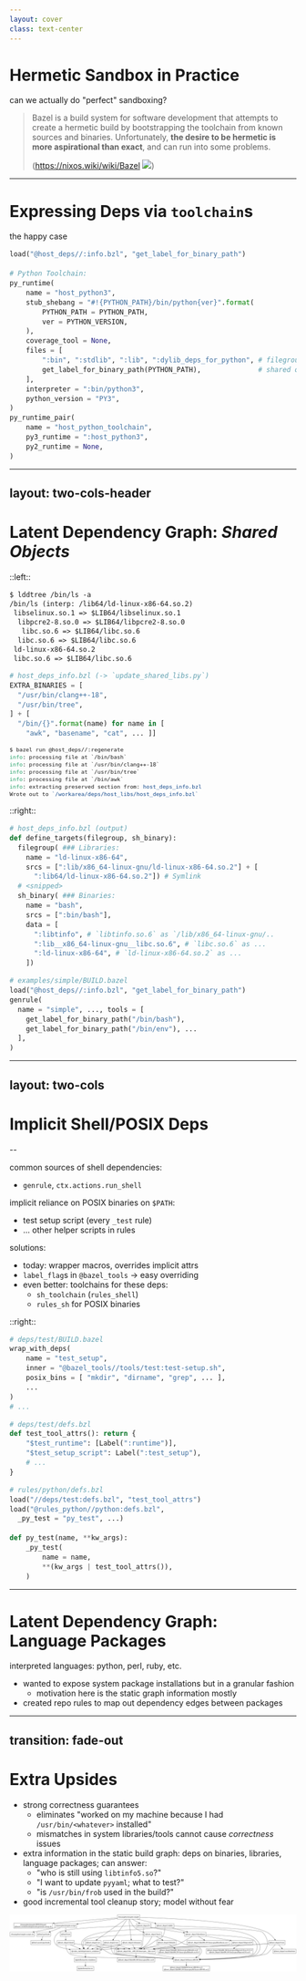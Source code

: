 ```yaml
---
layout: cover
class: text-center
---
```


# Hermetic Sandbox in Practice
can we actually do "perfect" sandboxing?

<style>
html:not(.dark) .slidev-layout { background-color: #FFFFFF; }
html.dark       .slidev-layout { background-color: #789DBC; }
</style>


<v-click>

> Bazel is a build system for software development that attempts to create a hermetic build by bootstrapping the toolchain from known sources and binaries. Unfortunately, **the desire to be hermetic is more aspirational than exact**, and can run into some problems.
>
>
>  (https://nixos.wiki/wiki/Bazel <img style="display:inline;" src="https://raw.githubusercontent.com/NixOS/nixos-artwork/refs/heads/master/logo/nix-snowflake-colours.svg" width=20>)

</v-click>

<!--

  + great, we have the machinery -- what does usage look like
  + can we use existing rulesets? how burdensome is listing out deps?
  + practical thing to do is to carve out exemptions...
    * i.e. loader, shared objects, etc.
  + (pause)
  + but what if we didn't?
  + we took a different tack; asked the question: what if we didn't have any exemptions
    * what we actually did model all the dependencies used for every action, down to the system loader?
  + slightly out of paranoia but also out of curiosity: what would it take?
  + precedent in the ecosystem: took some inspiration from the nix ecosystem which does manage this level of hermeticity with its sandbox
    + on the slide is a quote about Bazel from the NixOS wiki actually, describing Bazel's approach to sandboxing as... aspirational

  + the answer, surprisingly? fairly attainable

I'll talk about the work required to actually get our build to work under this kind of strict sandboxing set up.

"Perfect" Sandboxing

-->

---

# Expressing Deps via `toolchain`s
the happy case

```python
load("@host_deps//:info.bzl", "get_label_for_binary_path")

# Python Toolchain:
py_runtime(
    name = "host_python3",
    stub_shebang = "#!{PYTHON_PATH}/bin/python{ver}".format(
        PYTHON_PATH = PYTHON_PATH,
        ver = PYTHON_VERSION,
    ),
    coverage_tool = None,
    files = [
        ":bin", ":stdlib", ":lib", ":dylib_deps_for_python", # filegroups
        get_label_for_binary_path(PYTHON_PATH),              # shared object info
    ],
    interpreter = ":bin/python3",
    python_version = "PY3",
)
py_runtime_pair(
    name = "host_python_toolchain",
    py3_runtime = ":host_python3",
    py2_runtime = None,
)
```

<!-- TODO(script): starlark toolchain decl example -->

<!-- toolchains are our friend here; nice extension point to go and specify these machine-specific dependencies

python interpreter example

upside to toolchains is: not intrusive; lets you use existing rules and targets as is
  - assuming that they don't have implicit system dependencies of course
-->

---
layout: two-cols-header
---

# Latent Dependency Graph: _Shared Objects_

::left::

```console
$ lddtree /bin/ls -a
/bin/ls (interp: /lib64/ld-linux-x86-64.so.2)
 libselinux.so.1 => $LIB64/libselinux.so.1
  libpcre2-8.so.0 => $LIB64/libpcre2-8.so.0
   libc.so.6 => $LIB64/libc.so.6
  libc.so.6 => $LIB64/libc.so.6
 ld-linux-x86-64.so.2
 libc.so.6 => $LIB64/libc.so.6
```

```python
# host_deps_info.bzl (-> `update_shared_libs.py`)
EXTRA_BINARIES = [
  "/usr/bin/clang++-18",
  "/usr/bin/tree",
] + [
  "/bin/{}".format(name) for name in [
    "awk", "basename", "cat", ... ]]
```

<pre class="terminal shiki vitesse-dark vitesse-light slidev-code" style="font-size:0.8em"><code class="language-bash">$ bazel run @host_deps//:regenerate
<font color="#26A269">info</font>: processing file at `/bin/bash`
<font color="#26A269">info</font>: processing file at `/usr/bin/clang++-18`
<font color="#26A269">info</font>: processing file at `/usr/bin/tree`
<font color="#26A269">info</font>: processing file at `/bin/awk`
<font color="#26A269">info</font>: extracting preserved section from: <font color="#12488B">host_deps_info.bzl</font>
Wrote out to <font color="#12488B">`/workarea/deps/host_libs/host_deps_info.bzl`</font>
</code></pre>

::right::

```python
# host_deps_info.bzl (output)
def define_targets(filegroup, sh_binary):
  filegroup( ### Libraries:
    name = "ld-linux-x86-64",
    srcs = [":lib/x86_64-linux-gnu/ld-linux-x86-64.so.2"] + [
      ":lib64/ld-linux-x86-64.so.2"]) # Symlink
  # <snipped>
  sh_binary( ### Binaries:
    name = "bash",
    srcs = [":bin/bash"],
    data = [
      ":libtinfo", # `libtinfo.so.6` as `/lib/x86_64-linux-gnu/..
      ":lib__x86_64-linux-gnu__libc.so.6", # `libc.so.6` as ...
      ":ld-linux-x86-64", # `ld-linux-x86-64.so.2` as ...
    ])
```

```python {2,5-6}
# examples/simple/BUILD.bazel
load("@host_deps//:info.bzl", "get_label_for_binary_path")
genrule(
  name = "simple", ..., tools = [
    get_label_for_binary_path("/bin/bash"),
    get_label_for_binary_path("/bin/env"), ...
  ],
)
```

<!--
    ~~TODO : graphviz graph? (later)~~
-->

<!-- from here on out getting things to work under this strict sandboxing mode is pretty much an exercise in finding implicit dependencies in the Bazel ecosystem

I'll talk about a few of the bigger ones

Shared Objects are the biggest

shadow binary graph behind a lot of the binaries we run

painful to model by hand... fortunately: very amenable to automation

usage is also simple; here's our genrule as an example; letting us declare deps on bash and other POSIX binaries we require
  - in practice: macros to make this less painful, just include all POSIX binaries but keeping it simple for the sake of this example

leads nicely into our next set of common implicit dependencies:
-->

---
layout: two-cols
---

# Implicit Shell/POSIX Deps

--

common sources of shell dependencies:
  - `genrule`, `ctx.actions.run_shell`

implicit reliance on POSIX binaries on `$PATH`:
  - test setup script (every `_test` rule)
  - ... other helper scripts in rules

solutions:
  - today: wrapper macros, overrides implicit attrs
  - `label_flag`s in `@bazel_tools` → easy overriding
  - even better: toolchains for these deps:
    + `sh_toolchain` (`rules_shell`)
    + `rules_sh` for POSIX binaries

::right::

```python
# deps/test/BUILD.bazel
wrap_with_deps(
    name = "test_setup",
    inner = "@bazel_tools//tools/test:test-setup.sh",
    posix_bins = [ "mkdir", "dirname", "grep", ... ],
    ...
)
# ...
```

```python
# deps/test/defs.bzl
def test_tool_attrs(): return {
    "$test_runtime": [Label(":runtime")],
    "$test_setup_script": Label(":test_setup"),
    # ...
}
```

```python
# rules/python/defs.bzl
load("//deps/test:defs.bzl", "test_tool_attrs")
load("@rules_python//python:defs.bzl",
  _py_test = "py_test", ...)

def py_test(name, **kw_args):
    _py_test(
        name = name,
        **(kw_args | test_tool_attrs()),
    )
```

<!-- TODO(script): wrapper macros... -->

<!-- `rules_shell` `sh_toolchain` -->

---

# Latent Dependency Graph: Language Packages
interpreted languages: python, perl, ruby, etc.

  - wanted to expose system package installations but in a granular fashion
    + motivation here is the static graph information mostly
  - created repo rules to map out dependency edges between packages

<!-- TODO(script): interface
  TODO(terminal): error message?
 -->

<!-- motivation here is the static graph information mostly

perhaps a bit specific to our use case

-->

---
transition: fade-out
---

# Extra Upsides

  - strong correctness guarantees
    + eliminates "worked on my machine because I had `/usr/bin/<whatever>` installed"
    + mismatches in system libraries/tools cannot cause _correctness_ issues
  - extra information in the static build graph: deps on binaries, libraries, language packages; can answer:
    * "who is still using `libtinfo5.so`?"
    * "I want to update `pyyaml`; what to test?"
    * "is `/usr/bin/frob` used in the build?"
  - good incremental tool cleanup story; model without fear

![](../assets/examples_simple-deps.png)

<!-- TODO(image): graphviz graph (needs theming maybe? or convert to mermaid)
-->
